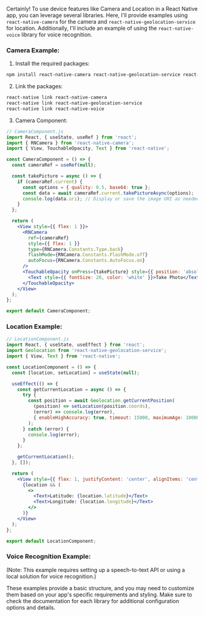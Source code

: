 Certainly! To use device features like Camera and Location in a React Native app, you can leverage several libraries. Here, I'll provide examples using `react-native-camera` for the camera and `react-native-geolocation-service` for location. Additionally, I'll include an example of using the `react-native-voice` library for voice recognition.

### Camera Example:
1. Install the required packages:
```bash
npm install react-native-camera react-native-geolocation-service react-native-voice
```

2. Link the packages:
```bash
react-native link react-native-camera
react-native link react-native-geolocation-service
react-native link react-native-voice
```

3. Camera Component:
```jsx
// CameraComponent.js
import React, { useState, useRef } from 'react';
import { RNCamera } from 'react-native-camera';
import { View, TouchableOpacity, Text } from 'react-native';

const CameraComponent = () => {
  const cameraRef = useRef(null);

  const takePicture = async () => {
    if (cameraRef.current) {
      const options = { quality: 0.5, base64: true };
      const data = await cameraRef.current.takePictureAsync(options);
      console.log(data.uri); // Display or save the image URI as needed
    }
  };

  return (
    <View style={{ flex: 1 }}>
      <RNCamera
        ref={cameraRef}
        style={{ flex: 1 }}
        type={RNCamera.Constants.Type.back}
        flashMode={RNCamera.Constants.FlashMode.off}
        autoFocus={RNCamera.Constants.AutoFocus.on}
      />
      <TouchableOpacity onPress={takePicture} style={{ position: 'absolute', bottom: 20, alignSelf: 'center' }}>
        <Text style={{ fontSize: 20, color: 'white' }}>Take Photo</Text>
      </TouchableOpacity>
    </View>
  );
};

export default CameraComponent;
```

### Location Example:
```jsx
// LocationComponent.js
import React, { useState, useEffect } from 'react';
import Geolocation from 'react-native-geolocation-service';
import { View, Text } from 'react-native';

const LocationComponent = () => {
  const [location, setLocation] = useState(null);

  useEffect(() => {
    const getCurrentLocation = async () => {
      try {
        const position = await Geolocation.getCurrentPosition(
          (position) => setLocation(position.coords),
          (error) => console.log(error),
          { enableHighAccuracy: true, timeout: 15000, maximumAge: 10000 }
        );
      } catch (error) {
        console.log(error);
      }
    };

    getCurrentLocation();
  }, []);

  return (
    <View style={{ flex: 1, justifyContent: 'center', alignItems: 'center' }}>
      {location && (
        <>
          <Text>Latitude: {location.latitude}</Text>
          <Text>Longitude: {location.longitude}</Text>
        </>
      )}
    </View>
  );
};

export default LocationComponent;
```

### Voice Recognition Example:
(Note: This example requires setting up a speech-to-text API or using a local solution for voice recognition.)

These examples provide a basic structure, and you may need to customize them based on your app's specific requirements and styling. Make sure to check the documentation for each library for additional configuration options and details.